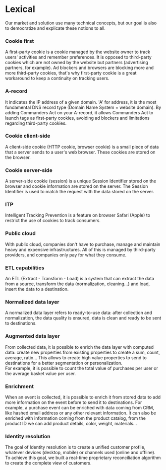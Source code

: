 # Lexical

Our market and solution use many technical concepts, but our goal is also to democratize and explicate these notions to all.

### **Cookie first**

A first-party cookie is a cookie managed by the website owner to track users' activities and remember preferences. It is opposed to third-party cookies which are not owned by the website but partners (advertising partners, for example). Ad blockers and browsers are blocking more and more third-party cookies, that's why first-party cookie is a great workaround to keep a continuity on tracking users.

### **A-record**

It indicates the IP address of a given domain. 'A' for address, it is the most fundamental DNS record type (Domain Name System = website domain). By adding Commanders Act on your A-record, it allows Commanders Act to launch tags as first-party cookies, avoiding ad blockers and limitations regarding third-party cookies.

### **Cookie client-side**

A client-side cookie (HTTP cookie, browser cookie) is a small piece of data that a server sends to a user's web browser. These cookies are stored on the browser.

### **Cookie server-side**

A server-side cookie (session) is a unique Session Identifier stored on the browser and cookie information are stored on the server. The Session Identifier is used to match the request with the data stored on the server.

### **ITP**

Intelligent Tracking Prevention is a feature on browser Safari (Apple) to restrict the use of cookies to track consumers.

### Public cloud

With public cloud, companies don't have to purchase, manage and maintain heavy and expensive infrastructures. All of this is managed by third-party providers, and companies only pay for what they consume.&#x20;

### ETL capabilities

An ETL (Extract - Transform - Load) is a system that can extract the data from a source, transform the data (normalization, cleaning...) and load, insert the data to a destination.

### Normalized data layer

A normalized data layer refers to ready-to-use data: after collection and normalization, the data quality is ensured, data is clean and ready to be sent to destinations.

### Augmented data layer

From collected data, it is possible to enrich the data layer with computed data: create new properties from existing properties to create a sum, count, average, ratio... This allows to create high value properties to send to destinations for a better segmentation or personalization.\
For example, it is possible to count the total value of purchases per user or the average basket value per user.

### Enrichment

When an event is collected, it is possible to enrich it from stored data to add more information on the event before to send it to destinations. For example, a purchase event can be enriched with data coming from CRM, like hashed email address or any other relevant information. It can also be enriched with information coming from the product catalog, from the product ID we can add product details, color, weight, materials...

### Identity resolution

The goal of Identity resolution is to create a unified customer profile, whatever devices (desktop, mobile) or channels used (online and offline). To achieve this goal, we built a real-time proprietary reconciliation algorithm to create the complete view of customers.&#x20;

